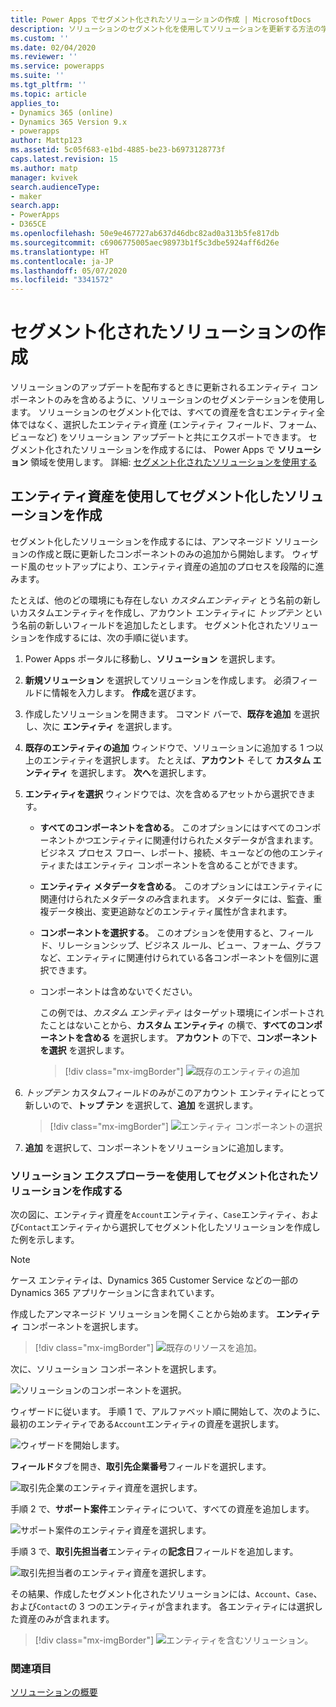 ```yaml
---
title: Power Apps でセグメント化されたソリューションの作成 | MicrosoftDocs
description: ソリューションのセグメント化を使用してソリューションを更新する方法の学習
ms.custom: ''
ms.date: 02/04/2020
ms.reviewer: ''
ms.service: powerapps
ms.suite: ''
ms.tgt_pltfrm: ''
ms.topic: article
applies_to:
- Dynamics 365 (online)
- Dynamics 365 Version 9.x
- powerapps
author: Mattp123
ms.assetid: 5c05f683-e1bd-4885-be23-b6973128773f
caps.latest.revision: 15
ms.author: matp
manager: kvivek
search.audienceType:
- maker
search.app:
- PowerApps
- D365CE
ms.openlocfilehash: 50e9e467727ab637d46dbc82ad0a313b5fe817db
ms.sourcegitcommit: c6906775005aec98973b1f5c3dbe5924aff6d26e
ms.translationtype: HT
ms.contentlocale: ja-JP
ms.lasthandoff: 05/07/2020
ms.locfileid: "3341572"
---
```

# <a name="create-segmented-solutions"></a>セグメント化されたソリューションの作成 
ソリューションのアップデートを配布するときに更新されるエンティティ コンポーネントのみを含めるように、ソリューションのセグメンテーションを使用します。 ソリューションのセグメント化では、すべての資産を含むエンティティ全体ではなく、選択したエンティティ資産 (エンティティ フィールド、フォーム、ビューなど) をソリューション アップデートと共にエクスポートできます。 セグメント化されたソリューションを作成するには、 Power Apps で **ソリューション** 領域を使用します。 詳細: [セグメント化されたソリューションを使用する](/power-platform/alm/segmented-solutions-alm)

## <a name="create-a-segmented-solution-with-entity-assets"></a>エンティティ資産を使用してセグメント化したソリューションを作成 
 セグメント化したソリューションを作成するには、アンマネージド ソリューションの作成と既に更新したコンポーネントのみの追加から開始します。 ウィザード風のセットアップにより、エンティティ資産の追加のプロセスを段階的に進みます。 

たとえば、他のどの環境にも存在しない *カスタムエンティティ* とう名前の新しいカスタムエンティティを作成し、アカウント エンティティに *トップテン* という名前の新しいフィールドを追加したとします。 セグメント化されたソリューションを作成するには、次の手順に従います。 
  
1. Power Apps ポータルに移動し、**ソリューション** を選択します。  
  
2.  **新規ソリューション** を選択してソリューションを作成します。 必須フィールドに情報を入力します。 **作成**を選びます。  
  
3.  作成したソリューションを開きます。 コマンド バーで、**既存を追加** を選択し、次に **エンティティ** を選択します。  
  
4.  **既存のエンティティの追加** ウィンドウで、ソリューションに追加する 1 つ以上のエンティティを選択します。 たとえば、**アカウント** そして **カスタム エンティティ** を選択します。 **次へ**を選択します。  

5.  **エンティティを選択** ウィンドウでは、次を含めるアセットから選択できます。 
    - **すべてのコンポーネントを含める**。 このオプションにはすべてのコンポーネント*かつ*エンティティに関連付けられたメタデータが含まれます。 ビジネス プロセス フロー、レポート、接続、キューなどの他のエンティティまたはエンティティ コンポーネントを含めることができます。 
    - **エンティティ メタデータを含める**。 このオプションにはエンティティに関連付けられたメタデータ*のみ*含まれます。 メタデータには、監査、重複データ検出、変更追跡などのエンティティ属性が含まれます。 
    - **コンポーネントを選択する**。 このオプションを使用すると、フィールド、リレーションシップ、ビジネス ルール、ビュー、フォーム、グラフなど、エンティティに関連付けられている各コンポーネントを個別に選択できます。 
    - コンポーネントは含めないでください。 

      この例では、*カスタム エンティティ* はターゲット環境にインポートされたことはないことから、**カスタム エンティティ** の横で、**すべてのコンポーネントを含める** を選択します。 **アカウント** の下で、**コンポーネントを選択** を選択します。  
      > [!div class="mx-imgBorder"] 
      > ![既存のエンティティの追加](media/add-existing-entities1.png)
  
6.  *トップテン* カスタムフィールドのみがこのアカウント エンティティにとって新しいので、**トップ テン** を選択して、**追加** を選択します。  
     > [!div class="mx-imgBorder"] 
     > ![エンティティ コンポーネントの選択](media/add-existing-entities2.png)

7. **追加** を選択して、コンポーネントをソリューションに追加します。 

### <a name="create-a-segmented-solution-using-solution-explorer"></a>ソリューション エクスプローラーを使用してセグメント化されたソリューションを作成する  
次の図に、エンティティ資産を`Account`エンティティ、`Case`エンティティ、および`Contact`エンティティから選択してセグメント化したソリューションを作成した例を示します。  

> [!NOTE]
> ケース エンティティは、Dynamics 365 Customer Service などの一部の Dynamics 365 アプリケーションに含まれています。 
  
作成したアンマネージド ソリューションを開くことから始めます。 **エンティティ** コンポーネントを選択します。  

 > [!div class="mx-imgBorder"] 
 > ![既存のリソースを追加。](media/solution-segmentation-add-existing-resources-admin.png "既存のリソースを追加。")  
  
 次に、ソリューション コンポーネントを選択します。  
  
 ![ソリューションのコンポーネントを選択。](media/solution-segmentation-select-components-admin.png "ソリューションのコンポーネントを選択。")  
  
 ウィザードに従います。 手順 1 で、アルファベット順に開始して、次のように、最初のエンティティである`Account`エンティティの資産を選択します。  
  
 ![ウィザードを開始します。](media/solution-segmentation-wizard-starts-admin.png "ウィザードを開始します。")  
  
 **フィールド**タブを開き、**取引先企業番号**フィールドを選択します。  
  
 ![取引先企業のエンティティ資産を選択します。](media/solution-segmentation-select-account-assets-admin.png "取引先企業のエンティティ資産を選択します。")  
  
 手順 2 で、**サポート案件**エンティティについて、すべての資産を追加します。  
  
 ![サポート案件のエンティティ資産を選択します。](media/solution-segmentation-select-case-assets-admin.png "サポート案件のエンティティ資産を選択します。")  
  
 手順 3 で、**取引先担当者**エンティティの**記念日**フィールドを追加します。  
  
 ![取引先担当者のエンティティ資産を選択します。](media/solution-segmentation-select-contact-assets-admin.png "取引先担当者のエンティティ資産を選択します。")  
  
 その結果、作成したセグメント化されたソリューションには、`Account`、`Case`、および`Contact`の 3 つのエンティティが含まれます。 各エンティティには選択した資産のみが含まれます。  
  
 > [!div class="mx-imgBorder"] 
 > ![エンティティを含むソリューション。](media/solution-segmentation-solution-entities-admin.png "エンティティを含むソリューション。")  
  
  
### <a name="see-also"></a>関連項目  
 [ソリューションの概要](solutions-overview.md)


